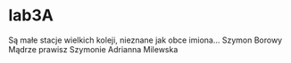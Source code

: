 # lab3A
Są małe stacje wielkich koleji, nieznane jak obce imiona...
                                   Szymon Borowy
Mądrze prawisz Szymonie
      Adrianna Milewska
